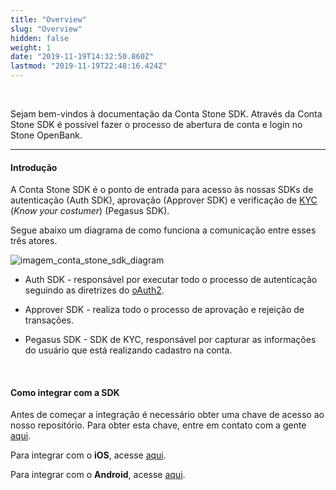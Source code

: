 ```yaml
---
title: "Overview"
slug: "Overview"
hidden: false
weight: 1
date: "2019-11-19T14:32:50.860Z"
lastmod: "2019-11-19T22:48:16.424Z"
---
```



<br>

Sejam bem-vindos à documentação da Conta Stone SDK. Através da Conta Stone SDK é possível fazer o processo de abertura de conta e login no Stone OpenBank.



---


#### **Introdução**


A Conta Stone SDK é o ponto de entrada para acesso às nossas SDKs de autenticação (Auth SDK), aprovação (Approver SDK) e verificação de [KYC](https://en.wikipedia.org/wiki/Know_your_customer) (_Know your costumer_) (Pegasus SDK). 

Segue abaixo um diagrama de como funciona a comunicação entre esses três atores.


![imagem_conta_stone_sdk_diagram](/docs/guias/conta-stone-sdk/conta-stone-sdk-diagram.png)


- Auth SDK - responsável por executar todo o processo de autenticação seguindo as diretrizes do [oAuth2](https://oauth.net/2/).

- Approver SDK - realiza todo o processo de aprovação e rejeição de transações.

- Pegasus SDK - SDK de KYC, responsável por capturar as informações do usuário que está realizando cadastro na conta.


<br>


#### **Como integrar com a SDK**


Antes de começar a integração é necessário obter uma chave de acesso ao nosso repositório. Para obter esta chave, entre em contato com a gente [aqui](https://app.pipefy.com/public/form/Qz4ptt_W/?origem_do_lead=Documenta%C3%A7%C3%A3o). 

Para integrar com o **iOS**, acesse [aqui](/docs/guias/conta-stone-sdk/sdk-sample-ios).

Para integrar com o **Android**, acesse [aqui](/docs/guias/conta-stone-sdk/sdk-sample-android).